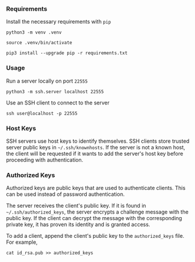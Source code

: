 
### Requirements

Install the necessary requirements with `pip`

`python3 -m venv .venv`

`source .venv/bin/activate`

`pip3 install --upgrade pip -r requirements.txt`

### Usage

Run a server locally on port `22555`

`python3 -m ssh.server localhost 22555`

Use an SSH client to connect to the server

`ssh user@localhost -p 22555`

### Host Keys

SSH servers use host keys to identify themselves. SSH clients store trusted server public keys in `~/.ssh/knownhosts`. If the server is not a known host, the client will be requested if it wants to add the server's host key before proceeding with authentication.

### Authorized Keys

Authorized keys are public keys that are used to authenticate clients. This can be used instead of password authentication. 

The server receives the client's public key. If it is found in `~/.ssh/authorized_keys`, the server encrypts a challenge message with the public key. If the client can decrypt the message with the corresponding private key, it has proven its identity and is granted access.

To add a client, append the client's public key to the `authorized_keys` file. For example,

`cat id_rsa.pub >> authorized_keys`

